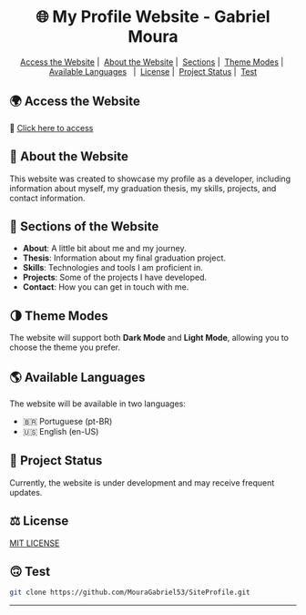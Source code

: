 <h1 align="center">🌐 My Profile Website - Gabriel Moura</h1>

<p align="center">
  <a href="#-access-the-website">Access the Website</a>&nbsp;|&nbsp;
  <a href="#-about-the-website">About the Website</a>&nbsp;|&nbsp;
  <a href="#-sections-of-the-website">Sections</a>&nbsp;|&nbsp;
  <a href="#-theme-modes">Theme Modes</a>&nbsp;|&nbsp;
  <a href="#-available-languages">Available Languages</a>&nbsp;&nbsp;&nbsp;|&nbsp;
  <a href="#-license">License</a>&nbsp;|&nbsp;
  <a href="#-project-status">Project Status</a>&nbsp;|&nbsp;
  <a href="#-test">Test</a>
</p>

## 🌍 Access the Website
🔗 [Click here to access](https://mouragabriel53.github.io/SiteProfile/)

## 📌 About the Website
This website was created to showcase my profile as a developer, including information about myself, my graduation thesis, my skills, projects, and contact information.

## 📂 Sections of the Website
- **About**: A little bit about me and my journey.
- **Thesis**: Information about my final graduation project.
- **Skills**: Technologies and tools I am proficient in.
- **Projects**: Some of the projects I have developed.
- **Contact**: How you can get in touch with me.

## 🌗 Theme Modes
The website will support both **Dark Mode** and **Light Mode**, allowing you to choose the theme you prefer.

## 🌎 Available Languages
The website will be available in two languages:
- 🇧🇷 Portuguese (pt-BR)
- 🇺🇸 English (en-US)

## 🚧 Project Status
Currently, the website is under development and may receive frequent updates.

## ⚖ License
[MIT LICENSE](LICENSE)

## 🙃 Test

```bash 
git clone https://github.com/MouraGabriel53/SiteProfile.git
```
---
